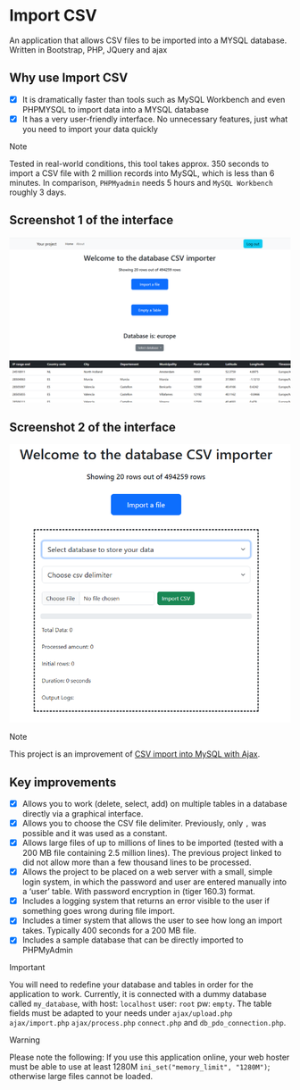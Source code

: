 # Import CSV
An application that allows CSV files to be imported into a MYSQL database. Written in Bootstrap, PHP, JQuery and ajax
## Why use Import CSV
- [x] It is dramatically faster than tools such as MySQL Workbench and even PHPMYSQL to import data into a MYSQL database
- [x] It has a very user-friendly interface. No unnecessary features, just what you need to import your data quickly
> [!NOTE]
> Tested in real-world conditions, this tool takes approx. 350 seconds to import a CSV file with 2 million records into MySQL, which is less than 6 minutes. In comparison, `PHPMyadmin` needs 5 hours and `MySQL Workbench` roughly 3 days.
## Screenshot 1 of the interface
![Screenshot of the interface](https://github.com/andymcraae1/importcsv/blob/main/screenshots/Image_1.PNG)

## Screenshot 2 of the interface
![Screenshot of the interface](https://github.com/andymcraae1/importcsv/blob/main/screenshots/Image_2.PNG)

> [!NOTE]
> This project is an improvement of [CSV import into MySQL with Ajax](https://www.webslesson.info/2019/11/csv-import-using-ajax-progress-bar-in-php.html).

## Key improvements
- [x] Allows you to work (delete, select, add) on multiple tables in a database directly via a graphical interface.
- [x] Allows you to choose the CSV file delimiter. Previously, only `,` was possible and it was used as a constant.
- [x] Allows large files of up to millions of lines to be imported (tested with a 200 MB file containing 2.5 million lines). The previous project linked to did not allow more than a few thousand lines to be processed.
- [x] Allows the project to be placed on a web server with a small, simple login system, in which the password and user are entered manually into a ‘user’ table. With password encryption in (tiger 160.3) format.
- [x] Includes a logging system that returns an error visible to the user if something goes wrong during file import.
- [x] Includes a timer system that allows the user to see how long an import takes. Typically 400 seconds for a 200 MB file.
- [x] Includes a sample database that can be directly imported to PHPMyAdmin

> [!IMPORTANT]
>  You will need to redefine your database and tables in order for the application to work. Currently, it is connected with a dummy database called `my_database`, with host: `localhost` user: `root` pw: `empty`. The table fields must be adapted to your needs under `ajax/upload.php` `ajax/import.php` `ajax/process.php` `connect.php` and `db_pdo_connection.php`.

> [!WARNING]
> Please note the following: If you use this application online, your web hoster must be able to use at least 1280M `ini_set("memory_limit", "1280M")`; otherwise large files cannot be loaded.

